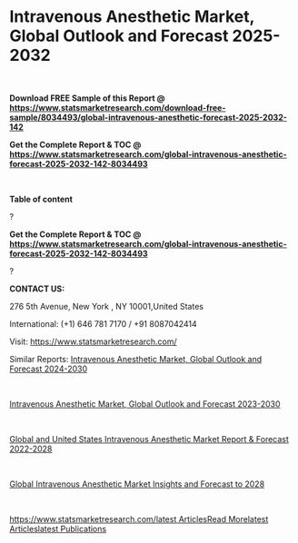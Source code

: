 <h1>Intravenous Anesthetic Market, Global Outlook and Forecast 2025-2032</h1><br/><p><strong>Download FREE Sample of this Report @ <a href="https://www.statsmarketresearch.com/download-free-sample/8034493/global-intravenous-anesthetic-forecast-2025-2032-142">https://www.statsmarketresearch.com/download-free-sample/8034493/global-intravenous-anesthetic-forecast-2025-2032-142</a></strong></p>
 
 
 
 <div><b>Get the Complete Report & TOC @ <a href="https://www.statsmarketresearch.com/global-intravenous-anesthetic-forecast-2025-2032-142-8034493">https://www.statsmarketresearch.com/global-intravenous-anesthetic-forecast-2025-2032-142-8034493</a></b></div>
 
 
 
 <p><br />
 
 <b>Table of content</b></p>
 
 
 
 <p>? </p>
 
 
 
 <div><b>Get the Complete Report & TOC @ <a href="https://www.statsmarketresearch.com/global-intravenous-anesthetic-forecast-2025-2032-142-8034493">https://www.statsmarketresearch.com/global-intravenous-anesthetic-forecast-2025-2032-142-8034493</a></b></div>
 
 
 
 <p>? </p>
 
 
 
 <p><b>CONTACT US:</b><br />
 
 276 5th Avenue, New York , NY 10001,United States<br />
 
 International: (+1) 646 781 7170 / +91 8087042414<br />
 
 Visit: <a href="https://www.statsmarketresearch.com/">https://www.statsmarketresearch.com/</a><br />
 
 Similar Reports: <a href="https://www.statsmarketresearch.com/global-intravenous-anesthetic-forecast-2025-2032-142-8034493">Intravenous Anesthetic Market, Global Outlook and Forecast 2024-2030</a><br />
 
 <br />
 
 <a href="https://www.statsmarketresearch.com/global-intravenous-anesthetic-forecast-2025-2032-142-8034493">Intravenous Anesthetic Market, Global Outlook and Forecast 2023-2030</a><br />
 
 <br />
 
 <a href="https://www.statsmarketresearch.com/global-intravenous-anesthetic-forecast-2025-2032-142-8034493">Global and United States Intravenous Anesthetic Market Report & Forecast 2022-2028</a><br />
 
 <br />
 
 <a href="https://www.statsmarketresearch.com/global-intravenous-anesthetic-forecast-2025-2032-142-8034493">Global Intravenous Anesthetic Market Insights and Forecast to 2028</a><br />
 
 <br />
 
 <a href="https://gyeongbokgung.com">https://www.statsmarketresearch.com/</a><a href="https://hallyeomaritime.com">latest Articles</a><a href="https://jingwansa.com">Read More</a><a href="https://nguoiviet.jp/">latest Articles</a><a href="https://www.intelmarketresearch.com/">latest Publications</a></p>